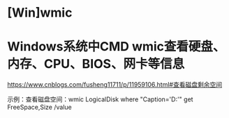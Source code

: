 # \[Win]wmic



# Windows系统中CMD wmic查看硬盘、内存、CPU、BIOS、网卡等信息

<https://www.cnblogs.com/fusheng11711/p/11959106.html#查看磁盘剩余空间>







示例：查看磁盘空间：wmic LogicalDisk where "Caption='D:'" get FreeSpace,Size /value
